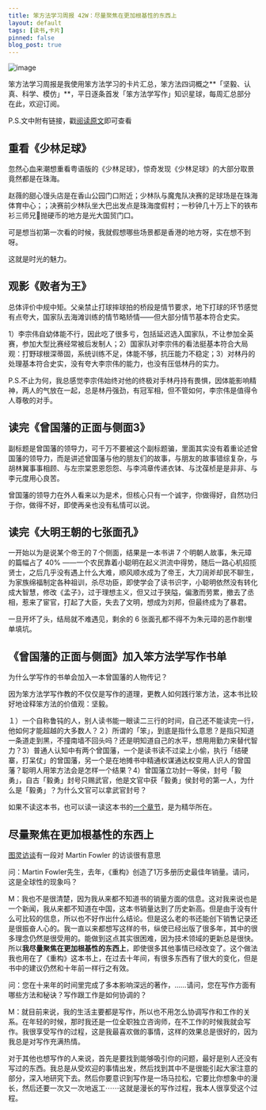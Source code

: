```yaml
---
title: 笨方法学习周报 42W：尽量聚焦在更加根基性的东西上
layout: default
tags: [读书,卡片]
pinned: false
blog_post: true
---
```



![image](http://upload-images.jianshu.io/upload_images/32598-bacd8e6df69041ea?imageMogr2/auto-orient/strip%7CimageView2/2/w/1240)


笨方法学习周报是我使用笨方法学习的卡片汇总，笨方法四词概之**「坚毅、认真、科学、模仿」**，平日逐条首发「笨方法学写作」知识星球，每周汇总部分在此，欢迎订阅。

P.S.文中附有链接，戳[阅读原文](https://www.jianshu.com/nb/25728012)即可查看

## 重看《少林足球》

忽然心血来潮想重看粤语版的《少林足球》，惊奇发现《少林足球》的大部分取景竟然都是在珠海。

赵薇的甜心馒头店是在香山公园门口附近；少林队与魔鬼队决赛的足球场是在珠海体育中心；；决赛前少林队坐大巴出发点是珠海度假村；一秒钟几十万上下的铁布衫三师兄抛硬币的地方是光大国贸门口。

可是想当初第一次看的时候，我就假想哪些场景都是香港的地方呀，实在想不到呀。

这就是时光的魅力。

## 观影《败者为王》

总体评价中规中矩。父亲禁止打球摔球拍的桥段是情节要求，地下打球的环节感觉有点夸大，国家队去海滩训练的情节略矫情——但大部分情节基本符合史实。

1）李宗伟自幼体能不行，因此吃了很多亏，包括延迟选入国家队，不让参加全英赛，参加大型比赛经常被后发制人；2）国家队对李宗伟的看法挺基本符合大局观：打野球根深蒂固，系统训练不足，体能不够，抗压能力不稳定；3）对林丹的处理基本符合史实，没有夸大李宗伟的能力，也没有压低林丹的实力。

P.S.不止为何，我总感觉李宗伟始终对他的终极对手林丹持有畏惧，因体能影响精神，两人的气放在一起，总是林丹强劲，有冠军相，但不管如何，李宗伟是值得令人尊敬的对手。

## 读完《曾国藩的正面与侧面3》 

副标题是曾国藩的领导力，可千万不要被这个副标题骗，里面其实没有着重论述曾国藩的领导力，而是讲述曾国藩与他的朋友们的故事，与朋友的故事错综复杂，与胡林翼事事相顾、与左宗棠恩恩怨怨、与李鸿章传递衣钵、与沈葆桢是是非非、与李元度用心良苦。

曾国藩的领导力在外人看来以为是术，但核心只有一个诚字，你做得好，自然功归于你，做得不好，即使再亲也没有私情可以说。

## 读完《大明王朝的七张面孔》

一开始以为是说某个帝王的７个侧面，结果是一本书讲 7 个明朝人故事，朱元璋的篇幅占了 40% ——一个农民靠着小聪明在起义洪流中得势，随后一路心机招揽贤士，之后几乎没有遇上什么大难，顺风顺水成为了帝王，大刀阔斧却民不聊生，为家族绵福制定各种祖训，杀尽功臣，即使学会了读书识字，小聪明依然没有转化成大智慧，修改《孟子》，过于理想主义，但又过于狭隘，偏激而劳累，撤去了丞相，惹来了宦官，打起了大臣，失去了文明，想成为刘邦，但最终成为了暴君。

一旦开坏了头，结局就不难遇见，剩余的 6 张面孔都不得不为朱元璋的恶作剧埋单填坑。

## 《曾国藩的正面与侧面》加入笨方法学写作书单

为什么学写作的书单会加入一本曾国藩的人物传记？

因为笨方法学写作教的不仅仅是写作的道理，更教人如何践行笨方法，这本书比较好地诠释笨方法的价值观：坚毅。

１）一个自称鲁钝的人，别人读书能一眼读二三行的时间，自己还不能读完一行，他如何才能超越的大多数人？２）所谓的「笨」，到底是指什么意思？是指只知道一条道走到黑，不撞南墙不回头吗？还是明知道自己的水平，想用用勤力来替代智力？3）普通人认知中有两个曾国藩，一个是读书读不过梁上小偷，执行「结硬寨，打呆仗」的曾国藩，另一个是在地摊书中精通权谋通达权变用人识人的曾国藩？聪明人用笨方法会是怎样一个结果？4）曾国藩立功封一等侯，封号「毅勇」，自古「毅勇」封号只赐武官，他是文官中获「毅勇」侯封号的第一人，为什么是「毅勇」？为什么文官可以拿武官封号？

如果不读这本书，也可以读一读这本书的[一个章节](https://book.learnthingsthehardway.com/chapter01/note25.html)，是为精华所在。

## 尽量聚焦在更加根基性的东西上

[图灵访谈](http://www.ituring.com.cn/article/2083)有一段对 Martin Fowler 的访谈很有意思


问：Martin Fowler先生，去年，《重构》创造了1万多册历史最佳年销量。请问，这是全球性的现象吗？

M：我也不是很清楚，因为我从来都不知道书的销量方面的信息。这对我来说也是一个新闻，我从来都不知道在中国，这本书销量达到了历史新高。但是由于没有什么可比较的信息，所以也不好作出什么结论。但是这么老的书还能创下销售记录还是很振奋人心的。我一直以来都想写这样的书，纵使已经出版了很多年，其中的很多理念仍然是很受用的。能做到这点其实很困难，因为技术领域的更新总是很快。所以**我尽量聚焦在更加根基性的东西上**，即使很多其他事情已经改变了。这个做法我也用在了《重构》这本书上，在过去十年间，有很多东西有了很大的变化，但是书中的建议仍然和十年前一样行之有效。

问：您在十来年的时间里完成了多本影响深远的著作，……请问，您在写作方面有哪些方法和秘诀？写作跟工作是如何协调的？

M：就目前来说，我的生活主要都是写作，所以也不用怎么协调写作和工作的关系。在年轻的时候，那时我还是一位全职独立咨询师，在不工作的时候我就会写作。我很享受写作的过程，这是我最喜欢做的事情，这样的效果总是很好的，因为我总是对写作充满热情。

对于其他也想写作的人来说，首先是要找到能够吸引你的问题，最好是别人还没有写过的东西。我总是从受欢迎的事情出发，然后找到其中不是很能引起大家注意的部分，深入地研究下去。然后你要意识到写作是一场马拉松，它要比你想象中的漫长，然后还要一次又一次地返工⋯⋯这就是漫长的写作过程，我本人很享受这个过程。